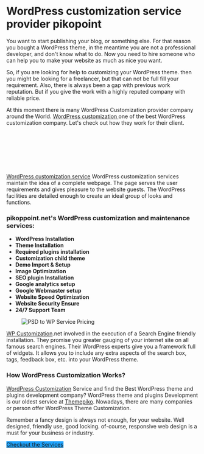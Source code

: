 # WordPress customization service provider pikopoint

<p>You want to start publishing your blog, or something else. For that reason you bought a WordPress theme, in the meantime you are not a professional developer, and don't know what to do. Now you need to hire someone who can help you to make your website as much as nice you want. </p>



<p>So, if you are looking for help to customizing your WordPress theme. then you might be looking for a freelancer, but that can not be full fill your requirement. Also, there is always been a gap with previous work reputation. But if you give the work with a highly reputed company with reliable price.</p>


<p>At this moment there is many WordPress Customization provider company around the World. <a href="https://pikopoint.net">WordPress customization </a> one of the best WordPress customization company. Let's check out how they work for their client.</p>

<br><br>
<figure class="wp-block-image size-large"><a href="https://psdtowpservice.net/wordpress-customization/" target="_blank" rel="noreferrer noopener"><img src="https://pikopoint.net/wp-content/uploads/2019/10/blog2.jpg" alt="" class="wp-image-629"/></a></figure>
<br><br>



<p><a href="https://pikopoint.net" target="_blank" rel="noreferrer noopener" aria-label="PSDtoWPService (opens in a new tab)">WordPress customization service</a> WordPress customization services maintain the idea of a complete webpage. The page serves the user requirements and gives pleasure to the website guests. The WordPress facilities are detailed enough to create an ideal group of looks and functions.</p>


<h3> pikoppoint.net's WordPress customization and maintenance services:</h3>



<ul><li><strong>WordPress Installation</strong></li><li><strong> Theme Installation</strong></li><li><strong> Required plugins installation</strong></li><li><strong> Customization child theme</strong></li><li><strong> Demo Import &amp; Setup</strong></li><li><strong> Image Optimization</strong></li><li><strong> SEO plugin Installation</strong></li><li><strong> Google analytics setup</strong></li><li><strong> Google Webmaster setup</strong></li><li><strong> Website Speed Optimization</strong></li><li><strong> Website Security Ensure</strong></li><li><strong> 24/7 Support Team</strong></li></ul>



<figure class="wp-block-image size-large"><img src="https://psdtowpservice.net/wp-content/uploads/2020/01/wordpress-customization-service-pricing-1024x664.jpg" alt="PSD to WP Service Pricing" class="wp-image-643"/></figure>


<p><a rel="noreferrer noopener" href="https://pikopoint.net" target="_blank">WP Customization</a>.net  involved in the execution of a Search Engine friendly installation. They promise you greater gauging of your internet site on all famous search engines. Their WordPress experts give you a framework full of widgets. It allows you to include any extra aspects of the search box, tags, feedback box, etc. into your WordPress theme.</p>


<h3 class="mb10">How WordPress Customization Works?</h3>

<p><a rel="noreferrer noopener" href="https://pikopoint.net/" target="_blank">WordPress Customization</a> Service and find the Best WordPress theme and plugins development company? WordPress theme and plugins Development is our oldest service at <a rel="noreferrer noopener" href="https://themepiko.com/" target="_blank">Themepiko</a>. Nowadays, there are many companies or person offer WordPress Theme  Customization.</p>

<p class="mb35">Remember a fancy design is always not enough, for your website. Well designed, friendly use, good locking. of-course, responsive web design is a must for your business or industry.  </p>

<div class="wp-block-button"><a class="wp-block-button__link has-background no-border-radius" href="https://pikopoint.net/wordpress-customization/" style="background-color:#1fa3ff" target="_blank" rel="noreferrer noopener">Checkout the Services</a></div>

